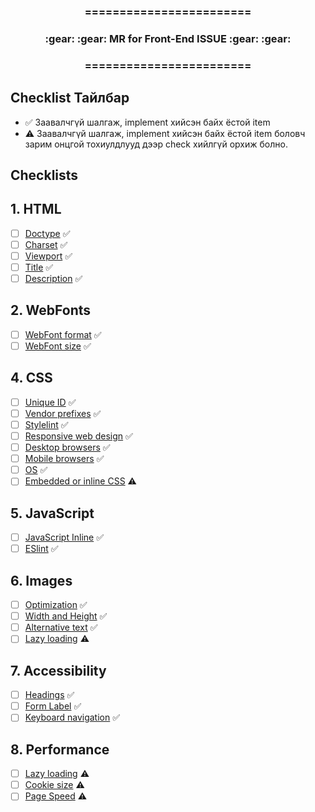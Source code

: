 <div align="center">
<h3>========================</h3>
<h3>:gear: :gear: MR for Front-End ISSUE :gear: :gear:</h3>
<h3>========================</h3>
</div>

## Checklist Тайлбар
* :white_check_mark: Заавалчгүй шалгаж, implement хийсэн байх ёстой item  
* :warning: Заавалчгүй шалгаж, implement хийсэн байх ёстой item боловч зарим онцгой тохиулдлууд дээр check хийлгүй орхиж болно.

## Checklists

## 1. HTML
- [ ] [Doctype](https://gitlab.unimedia.mn/ums-example-group/ums-example-project/-/wikis/Issue-Frontend-Checklist-Wiki#doctype) :white_check_mark:
- [ ] [Charset](https://gitlab.unimedia.mn/ums-example-group/ums-example-project/-/wikis/Issue-Frontend-Checklist-Wiki#charset) :white_check_mark:
- [ ] [Viewport](https://gitlab.unimedia.mn/ums-example-group/ums-example-project/-/wikis/Issue-Frontend-Checklist-Wiki#viewport) :white_check_mark:
- [ ] [Title](https://gitlab.unimedia.mn/ums-example-group/ums-example-project/-/wikis/Issue-Frontend-Checklist-Wiki#title) :white_check_mark:
- [ ] [Description](https://gitlab.unimedia.mn/ums-example-group/ums-example-project/-/wikis/Issue-Frontend-Checklist-Wiki#description) :white_check_mark:

## 2. WebFonts
- [ ] [WebFont format](https://gitlab.unimedia.mn/ums-example-group/ums-example-project/-/wikis/Issue-Frontend-Checklist-Wiki#webfont-format) :white_check_mark:
- [ ] [WebFont size](https://gitlab.unimedia.mn/ums-example-group/ums-example-project/-/wikis/Issue-Frontend-Checklist-Wiki#webfont-size) :white_check_mark:

## 4. CSS
- [ ] [Unique ID](https://gitlab.unimedia.mn/ums-example-group/ums-example-project/-/wikis/Issue-Frontend-Checklist-Wiki#unique-id) :white_check_mark:
- [ ] [Vendor prefixes](https://gitlab.unimedia.mn/ums-example-group/ums-example-project/-/wikis/Issue-Frontend-Checklist-Wiki#vendor-prefixes) :white_check_mark:
- [ ] [Stylelint](https://gitlab.unimedia.mn/ums-example-group/ums-example-project/-/wikis/Issue-Frontend-Checklist-Wiki#stylelint) :white_check_mark:
- [ ] [Responsive web design](https://gitlab.unimedia.mn/ums-example-group/ums-example-project/-/wikis/Issue-Frontend-Checklist-Wiki#responsive-web-design) :white_check_mark:
- [ ] [Desktop browsers](https://gitlab.unimedia.mn/ums-example-group/ums-example-project/-/wikis/Issue-Frontend-Checklist-Wiki#desktop-browsers) :white_check_mark:
- [ ] [Mobile browsers](https://gitlab.unimedia.mn/ums-example-group/ums-example-project/-/wikis/Issue-Frontend-Checklist-Wiki#mobile-browsers) :white_check_mark:
- [ ] [OS](https://gitlab.unimedia.mn/ums-example-group/ums-example-project/-/wikis/Issue-Frontend-Checklist-Wiki#os) :white_check_mark:
- [ ] [Embedded or inline CSS](https://gitlab.unimedia.mn/ums-example-group/ums-example-project/-/wikis/Issue-Frontend-Checklist-Wiki#embedded-or-inline-css) :warning:
## 5. JavaScript
- [ ] [JavaScript Inline](https://gitlab.unimedia.mn/ums-example-group/ums-example-project/-/wikis/Issue-Frontend-Checklist-Wiki#javascript-inline) :white_check_mark:
- [ ] [ESlint](https://gitlab.unimedia.mn/ums-example-group/ums-example-project/-/wikis/Issue-Frontend-Checklist-Wiki#eslint) :white_check_mark:

## 6. Images
- [ ] [Optimization](https://gitlab.unimedia.mn/ums-example-group/ums-example-project/-/wikis/Issue-Frontend-Checklist-Wiki#optimization) :white_check_mark:
- [ ] [Width and Height](https://gitlab.unimedia.mn/ums-example-group/ums-example-project/-/wikis/Issue-Frontend-Checklist-Wiki#width-and-height) :white_check_mark:
- [ ] [Alternative text](https://gitlab.unimedia.mn/ums-example-group/ums-example-project/-/wikis/Issue-Frontend-Checklist-Wiki#alternative-text) :white_check_mark:
- [ ] [Lazy loading](https://gitlab.unimedia.mn/ums-example-group/ums-example-project/-/wikis/Issue-Frontend-Checklist-Wiki#lazy-loading) :warning:

## 7. Accessibility
- [ ] [Headings](https://gitlab.unimedia.mn/ums-example-group/ums-example-project/-/wikis/Issue-Frontend-Checklist-Wiki#headings) :white_check_mark:
- [ ] [Form Label](https://gitlab.unimedia.mn/ums-example-group/ums-example-project/-/wikis/Issue-Frontend-Checklist-Wiki#form-label) :white_check_mark:
- [ ] [Keyboard navigation](https://gitlab.unimedia.mn/ums-example-group/ums-example-project/-/wikis/Issue-Frontend-Checklist-Wiki#keyboard-navigation) :white_check_mark:

## 8. Performance
- [ ] [Lazy loading](https://gitlab.unimedia.mn/ums-example-group/ums-example-project/-/wikis/Issue-Frontend-Checklist-Wiki#lazy-loading-1) :warning:
- [ ] [Cookie size](https://gitlab.unimedia.mn/ums-example-group/ums-example-project/-/wikis/Issue-Frontend-Checklist-Wiki#cookie-size) :warning:
- [ ] [Page Speed](https://gitlab.unimedia.mn/ums-example-group/ums-example-project/-/wikis/Issue-Frontend-Checklist-Wiki#page-speed) :warning:
